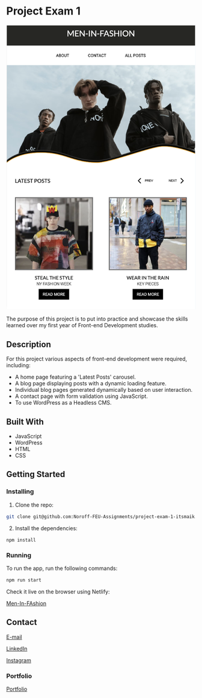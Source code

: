 # Project Exam 1

![image](/images/read-me-img.png)

The purpose of this project is to put into practice and showcase the skills learned over my first year of Front-end Development studies.

## Description

For this project various aspects of front-end development were required, including:

- A home page featuring a 'Latest Posts' carousel.
- A blog page displaying posts with a dynamic loading feature.
- Individual blog pages generated dynamically based on user interaction.
- A contact page with form validation using JavaScript.
- To use WordPress as a Headless CMS.

## Built With

- JavaScript
- WordPress
- HTML
- CSS

## Getting Started

### Installing

1. Clone the repo:

```bash
git clone git@github.com:Noroff-FEU-Assignments/project-exam-1-itsmaik.git
```

2. Install the dependencies:

```
npm install
```

### Running

To run the app, run the following commands:

```bash
npm run start
```

Check it live on the browser using Netlify:

[Men-In-FAshion](https://starlit-macaron-409bb8.netlify.app/)

## Contact

[E-mail](itsmaik@icloud.com)

[LinkedIn](https://linkedin.com/in/maik-helland-olsen-246338294)

[Instagram](https://www.instagram.com/itsmemaik_/)


### Portfolio

[Portfolio]()